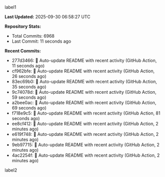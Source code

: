 
label1 
<!-- ACTIVITY_START -->
**Last Updated:** 2025-09-30 06:58:27 UTC

**Repository Stats:**
- Total Commits: 6968
- Last Commit: 11 seconds ago

**Recent Commits:**
- 277d3466: 🤖 Auto-update README with recent activity (GitHub Action, 11 seconds ago)
- cf962bfe: 🤖 Auto-update README with recent activity (GitHub Action, 26 seconds ago)
- 83ec69b0: 🤖 Auto-update README with recent activity (GitHub Action, 35 seconds ago)
- 9c74078d: 🤖 Auto-update README with recent activity (GitHub Action, 59 seconds ago)
- a2bee0ac: 🤖 Auto-update README with recent activity (GitHub Action, 69 seconds ago)
- f718e9c5: 🤖 Auto-update README with recent activity (GitHub Action, 81 seconds ago)
- ee8cf412: 🤖 Auto-update README with recent activity (GitHub Action, 2 minutes ago)
- e619f748: 🤖 Auto-update README with recent activity (GitHub Action, 2 minutes ago)
- 9eb97715: 🤖 Auto-update README with recent activity (GitHub Action, 2 minutes ago)
- 4ac2254f: 🤖 Auto-update README with recent activity (GitHub Action, 2 minutes ago)
<!-- ACTIVITY_END -->

label2
